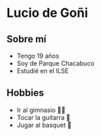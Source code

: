 # Lucio de Goñi
## Sobre mí
- Tengo 19 años
- Soy de Parque Chacabuco
- Estudié en el ILSE

## Hobbies
- Ir al gimnasio 🏋️‍♂️
- Tocar la guitarra 🎸
- Jugar al basquet 🏀

